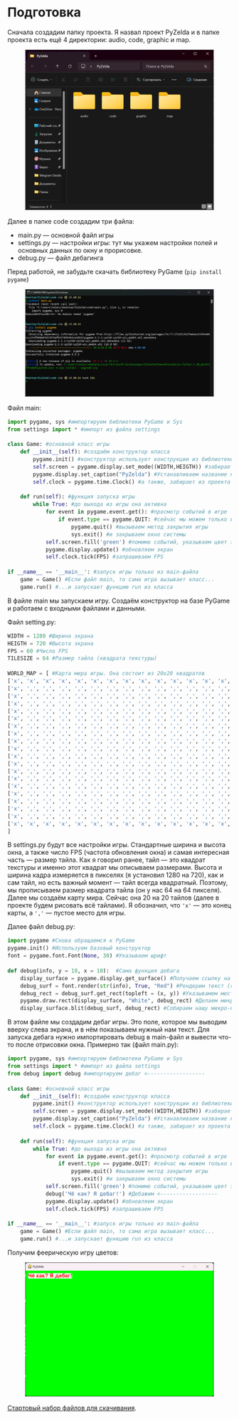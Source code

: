 # Подготовка

Сначала создадим папку проекта. Я назвал проект PyZelda и в папке проекта есть ещё 4 директории: audio, code, graphic и map.

<figure><img src=".gitbook/assets/1.png" alt=""><figcaption></figcaption></figure>

Далее в папке code создадим три файла:

* main.py — основной файл игры
* settings.py — настройки игры: тут мы укажем настройки полей и основных данных по окну и прорисовке.
* debug.py — файл дебагинга

Перед работой, не забудьте скачать библиотеку PyGame (`pip install pygame`)

<figure><img src=".gitbook/assets/2.png" alt=""><figcaption></figcaption></figure>

Файл main:

```python
import pygame, sys #импортируем библиотеки PyGame и Sys
from settings import * #импорт из файла settings
​
class Game: #основной класс игры
    def __init__(self): #создаём конструктор класса
        pygame.init() #конструктор использует конструкции из библиотеки PyGame
        self.screen = pygame.display.set_mode((WIDTH,HEIGTH)) #забирает из нашего проекта экран в виде размеров в ширину и высоту
        pygame.display.set_caption("PyZelda") #Устанавливаем название нашего окна
        self.clock = pygame.time.Clock() #а также, забирает из проекта время
​
    def run(self): #функция запуска игры
        while True: #до выхода из игры она активна
            for event in pygame.event.get(): #просмотр событий в игре
                if event.type == pygame.QUIT: #сейчас мы можем только выйти и при выходе:
                    pygame.quit() #вызываем метод закрытия игры
                    sys.exit() #и закрываем окно системы
            self.screen.fill('green') #помимо событий, указываем цвет экрана
            pygame.display.update() #обновляем экран
            self.clock.tick(FPS) #запрашиваем FPS
​
if __name__ == '__main__': #запуск игры только из main-файла
    game = Game() #Если файл main, то сама игра вызывает класс...
    game.run() #...и запускает функцию run из класса
```

В файле main мы запускаем игру. Создаём конструктор на базе PyGame и работаем с входными файлами и данными.

Файл setting.py:

```python
WIDTH = 1280 #Ширина экрана
HEIGTH = 720 #Высота экрана
FPS = 60 #Число FPS
TILESIZE = 64 #Размер тайла (квадрата текстуры)
​
WORLD_MAP = [ #Карта мира игры. Она состоит из 20х20 квадратов
['x', 'x', 'x', 'x', 'x', 'x', 'x', 'x', 'x', 'x', 'x', 'x', 'x', 'x', 'x', 'x', 'x', 'x', 'x', 'x'],
['x', ',', ',', ',', ',', ',', ',', ',', ',', ',', ',', ',', ',', ',', ',', ',', ',', ',', ',', 'x'],
['x', ',', ',', ',', ',', ',', ',', ',', ',', ',', ',', ',', ',', ',', ',', ',', ',', ',', ',', 'x'],
['x', ',', ',', ',', ',', ',', ',', ',', ',', ',', ',', ',', ',', ',', ',', ',', ',', ',', ',', 'x'],
['x', ',', ',', ',', ',', ',', ',', ',', ',', ',', ',', ',', ',', ',', ',', ',', ',', ',', ',', 'x'],
['x', ',', ',', ',', ',', ',', ',', ',', ',', ',', ',', ',', ',', ',', ',', ',', ',', ',', ',', 'x'],
['x', ',', ',', ',', ',', ',', ',', ',', ',', ',', ',', ',', ',', ',', ',', ',', ',', ',', ',', 'x'],
['x', ',', ',', ',', ',', ',', ',', ',', ',', ',', ',', ',', ',', ',', ',', ',', ',', ',', ',', 'x'],
['x', ',', ',', ',', ',', ',', ',', ',', ',', ',', ',', ',', ',', ',', ',', ',', ',', ',', ',', 'x'],
['x', ',', ',', ',', ',', ',', ',', ',', ',', ',', ',', ',', ',', ',', ',', ',', ',', ',', ',', 'x'],
['x', ',', ',', ',', ',', ',', ',', ',', ',', ',', ',', ',', ',', ',', ',', ',', ',', ',', ',', 'x'],
['x', ',', ',', ',', ',', ',', ',', ',', ',', ',', ',', ',', ',', ',', ',', ',', ',', ',', ',', 'x'],
['x', ',', ',', ',', ',', ',', ',', ',', ',', ',', ',', ',', ',', ',', ',', ',', ',', ',', ',', 'x'],
['x', ',', ',', ',', ',', ',', ',', ',', ',', ',', ',', ',', ',', ',', ',', ',', ',', ',', ',', 'x'],
['x', ',', ',', ',', ',', ',', ',', ',', ',', ',', ',', ',', ',', ',', ',', ',', ',', ',', ',', 'x'],
['x', ',', ',', ',', ',', ',', ',', ',', ',', ',', ',', ',', ',', ',', ',', ',', ',', ',', ',', 'x'],
['x', ',', ',', ',', ',', ',', ',', ',', ',', ',', ',', ',', ',', ',', ',', ',', ',', ',', ',', 'x'],
['x', ',', ',', ',', ',', ',', ',', ',', ',', ',', ',', ',', ',', ',', ',', ',', ',', ',', ',', 'x'],
['x', ',', ',', ',', ',', ',', ',', ',', ',', ',', ',', ',', ',', ',', ',', ',', ',', ',', ',', 'x'],
['x', 'x', 'x', 'x', 'x', 'x', 'x', 'x', 'x', 'x', 'x', 'x', 'x', 'x', 'x', 'x', 'x', 'x', 'x', 'x'],
]
```

В settings.py будут все настройки игры. Стандартные ширина и высота окна, а также число FPS (частота обновления окна) и самая интересная часть — размер тайла. Как я говорил ранее, тайл — это квадрат текстуры и именно этот квадрат мы описываем размерами. Высота и ширина кадра измеряется в пикселях (я установил 1280 на 720), как и сам тайл, но есть важный момент — тайл всегда квадратный. Поэтому, мы прописываем размер квадрата тайла (он у нас 64 на 64 пикселя). Далее мы создаём карту мира. Сейчас она 20 на 20 тайлов (далее в проекте будем рисовать всё тайлами). Я обозначил, что `'x'` — это конец карты, а `','` — пустое место для игры.

Далее файл debug.py:

```python
import pygame #Снова обращаемся к PyGame
pygame.init() #Используем базовый конструктор
font = pygame.font.Font(None, 30) #Указываем шрифт
​
def debug(info, y = 10, x = 10):  #Сама функция дебага
    display_surface = pygame.display.get_surface() #Получаем ссылку на текущую установленную поверхность отображения в игре
    debug_surf = font.render(str(info), True, "Red") #Рендерим текст (я сделал его красным)
    debug_rect = debug_surf.get_rect(topleft = (x, y)) #Указывамем место отображения инфы на экране (левый верхний угол)
    pygame.draw.rect(display_surface, "White", debug_rect) #Делаем микро-консоль в виде прямоугольника (и да он белый, будет белая консоль с красным текстом)
    display_surface.blit(debug_surf, debug_rect) #Собираем нашу микро-консоль с параметрами текста
```

В этом файле мы создадим дебаг игры. Это поле, которое мы выводим вверху слева экрана, и в нём показываем нужный нам текст. Для запуска дебага нужно импортировать debug в main-файл и вывести что-то после отрисовки окна. Примерно так (файл main.py):

```python
import pygame, sys #импортируем библиотеки PyGame и Sys
from settings import * #импорт из файла settings
from debug import debug #импортируем дебаг <------------------
​
class Game: #основной класс игры
    def __init__(self): #создаём конструктор класса
        pygame.init() #конструктор использует конструкции из библиотеки PyGame
        self.screen = pygame.display.set_mode((WIDTH,HEIGTH)) #забирает из нашего проекта экран в виде размеров в ширину и высоту
        pygame.display.set_caption("PyZelda") #Устанавливаем название нашего окна
        self.clock = pygame.time.Clock() #а также, забирает из проекта время
​
    def run(self): #функция запуска игры
        while True: #до выхода из игры она активна
            for event in pygame.event.get(): #просмотр событий в игре
                if event.type == pygame.QUIT: #сейчас мы можем только выйти и при выходе:
                    pygame.quit() #вызываем метод закрытия игры
                    sys.exit() #и закрываем окно системы
            self.screen.fill('green') #помимо событий, указываем цвет экрана
            debug('Чё как? Я дебаг!') #Дебажим <------------------
            pygame.display.update() #обновляем экран
            self.clock.tick(FPS) #запрашиваем FPS
​
if __name__ == '__main__': #запуск игры только из main-файла
    game = Game() #Если файл main, то сама игра вызывает класс...
    game.run() #...и запускает функцию run из класса
```

Получим феерическую игру цветов:

<figure><img src=".gitbook/assets/3.png" alt=""><figcaption></figcaption></figure>

[Стартовый набор файлов для скачивания](https://disk.yandex.ru/d/8jdGZBe3w3plAg).
